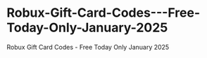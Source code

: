 # Robux-Gift-Card-Codes---Free-Today-Only-January-2025
Robux Gift Card Codes - Free Today Only January 2025
